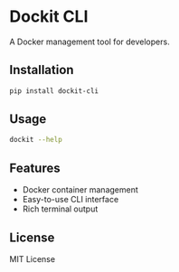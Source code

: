 # Dockit CLI

A Docker management tool for developers.

## Installation

```bash
pip install dockit-cli
```

## Usage

```bash
dockit --help
```

## Features

- Docker container management
- Easy-to-use CLI interface
- Rich terminal output

## License

MIT License
